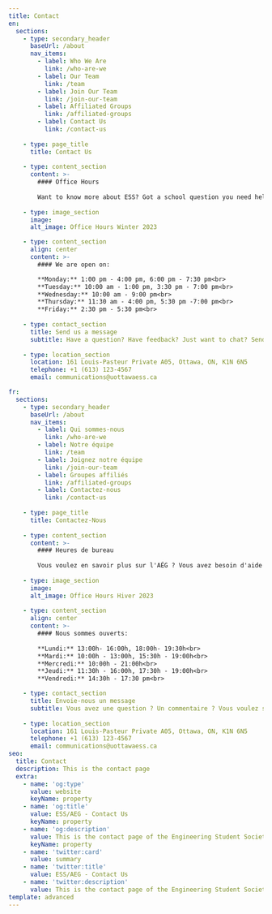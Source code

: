 ```yaml
---
title: Contact
en:
  sections:
    - type: secondary_header
      baseUrl: /about
      nav_items:
        - label: Who We Are
          link: /who-are-we
        - label: Our Team
          link: /team
        - label: Join Our Team
          link: /join-our-team
        - label: Affiliated Groups
          link: /affiliated-groups
        - label: Contact Us
          link: /contact-us
  
    - type: page_title
      title: Contact Us
  
    - type: content_section
      content: >-
        #### Office Hours
  
        Want to know more about ESS? Got a school question you need help with? Or just want to chat? Come see us in September during our office hours.
  
    - type: image_section
      image: 
      alt_image: Office Hours Winter 2023

    - type: content_section
      align: center
      content: >-
        #### We are open on: 

        **Monday:** 1:00 pm - 4:00 pm, 6:00 pm - 7:30 pm<br>
        **Tuesday:** 10:00 am - 1:00 pm, 3:30 pm - 7:00 pm<br>
        **Wednesday:** 10:00 am - 9:00 pm<br>
        **Thursday:** 11:30 am - 4:00 pm, 5:30 pm -7:00 pm<br>
        **Friday:** 2:30 pm - 5:30 pm<br>
  
    - type: contact_section
      title: Send us a message
      subtitle: Have a question? Have feedback? Just want to chat? Send us a message using the form below!
  
    - type: location_section
      location: 161 Louis-Pasteur Private A05, Ottawa, ON, K1N 6N5
      telephone: +1 (613) 123-4567
      email: communications@uottawaess.ca

fr:
  sections:
    - type: secondary_header
      baseUrl: /about
      nav_items:
        - label: Qui sommes-nous
          link: /who-are-we
        - label: Notre équipe
          link: /team
        - label: Joignez notre équipe
          link: /join-our-team
        - label: Groupes affiliés
          link: /affiliated-groups
        - label: Contactez-nous
          link: /contact-us
  
    - type: page_title
      title: Contactez-Nous
  
    - type: content_section
      content: >-
        #### Heures de bureau
  
        Vous voulez en savoir plus sur l'AÉG ? Vous avez besoin d'aide pour une question scolaire ? Tu veux simplement bavarder ? Viens voir nos exécutifs pendant leurs heures de bureau !
  
    - type: image_section
      image: 
      alt_image: Office Hours Hiver 2023
  
    - type: content_section
      align: center
      content: >-
        #### Nous sommes ouverts:
        
        **Lundi:** 13:00h- 16:00h, 18:00h- 19:30h<br>
        **Mardi:** 10:00h - 13:00h, 15:30h - 19:00h<br>
        **Mercredi:** 10:00h - 21:00h<br>
        **Jeudi:** 11:30h - 16:00h, 17:30h - 19:00h<br>
        **Vendredi:** 14:30h - 17:30 pm<br>

    - type: contact_section
      title: Envoie-nous un message
      subtitle: Vous avez une question ? Un commentaire ? Vous voulez simplement discuter ? Envoyez-nous un message en utilisant le formulaire ci-dessous !
  
    - type: location_section
      location: 161 Louis-Pasteur Private A05, Ottawa, ON, K1N 6N5
      telephone: +1 (613) 123-4567
      email: communications@uottawaess.ca      
seo:
  title: Contact
  description: This is the contact page
  extra:
    - name: 'og:type'
      value: website
      keyName: property
    - name: 'og:title'
      value: ESS/AEG - Contact Us
      keyName: property
    - name: 'og:description'
      value: This is the contact page of the Engineering Student Society of uOttawa.
      keyName: property
    - name: 'twitter:card'
      value: summary
    - name: 'twitter:title'
      value: ESS/AEG - Contact Us
    - name: 'twitter:description'
      value: This is the contact page of the Engineering Student Society of uOttawa.
template: advanced
---
```

